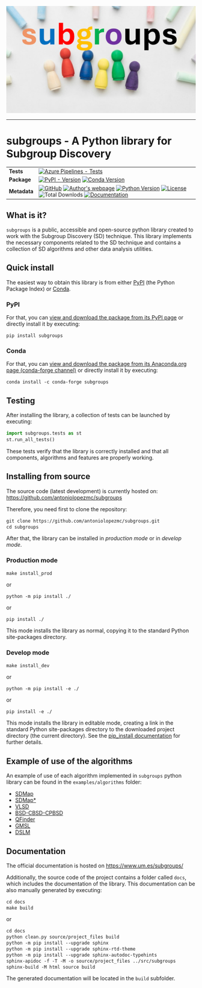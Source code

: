 <p align="center"><img alt="subgroups logo" src="https://github.com/antoniolopezmc/subgroups/blob/master/docs/source/images/logo_small.png?raw=true"></p>

-----------------

# subgroups - A Python library for Subgroup Discovery

|               |   |
|---------------|---|
| **Tests** | [![Azure Pipelines - Tests](https://dev.azure.com/conda-forge/feedstock-builds/_apis/build/status/subgroups-feedstock?branchName=main)](https://dev.azure.com/conda-forge/feedstock-builds/_build/latest?definitionId=21954&branchName=main) |
| **Package** | [![PyPI - Version](https://img.shields.io/pypi/v/subgroups?label=PyPI)](https://pypi.org/project/subgroups/) [![Conda Version](https://img.shields.io/conda/vn/conda-forge/subgroups?label=Anaconda.org%20%7C%20conda-forge)](https://anaconda.org/conda-forge/subgroups)|
| **Metadata** | [![GitHub](https://img.shields.io/badge/GitHub-Latest%20development-blue?style=flat)](https://github.com/antoniolopezmc/subgroups) [![Author's webpage](https://img.shields.io/badge/Author's%20webpage-orange?style=flat)](https://webs.um.es/antoniolopezmc/) [![Python Version](https://img.shields.io/pypi/pyversions/subgroups)](https://www.python.org/) [![License](https://img.shields.io/pypi/l/subgroups?color=green)](https://github.com/antoniolopezmc/subgroups/blob/master/LICENSE) ![Total Downlods](https://img.shields.io/pepy/dt/subgroups) [![Documentation](https://img.shields.io/badge/Documentation-green?style=flat)](https://www.um.es/subgroups/)|

## What is it?

`subgroups` is a public, accessible and open-source python library created to work with the Subgroup Discovery (SD) technique. This library implements the necessary components related to the SD technique and contains a collection of SD algorithms and other data analysis utilities.

## Quick install

The easiest way to obtain this library is from either [PyPI](https://pypi.org/) (the Python Package Index) or [Conda](https://docs.conda.io/).

### PyPI

For that, you can [view and download the package from its PyPI page](https://pypi.org/project/subgroups/) or directly install it by executing:

```shell
pip install subgroups
```

### Conda

For that, you can [view and download the package from its Anaconda.org page (conda-forge channel)](https://anaconda.org/conda-forge/subgroups) or directly install it by executing:

```shell
conda install -c conda-forge subgroups
```

## Testing

After installing the library, a collection of tests can be launched by executing:

```python
import subgroups.tests as st
st.run_all_tests()
```

These tests verify that the library is correctly installed and that all components, algorithms and features are properly working.

## Installing from source

The source code (latest development) is currently hosted on: https://github.com/antoniolopezmc/subgroups

Therefore, you need first to clone the repository:

```shell
git clone https://github.com/antoniolopezmc/subgroups.git
cd subgroups
```

After that, the library can be installed in *production mode* or in *develop mode*.

### Production mode

```shell
make install_prod
```

or

```shell
python -m pip install ./
```

or

```shell
pip install ./
```

This mode installs the library as normal, copying it to the standard Python site-packages directory.

### Develop mode

```shell
make install_dev
```

or

```shell
python -m pip install -e ./
```

or

```shell
pip install -e ./
```

This mode installs the library in editable mode, creating a link in the standard Python site-packages directory to the downloaded project directory (the current directory). See the [pip_install documentation](https://pip.pypa.io/en/stable/cli/pip_install/#cmdoption-e) for further details.

## Example of use of the algorithms

An example of use of each algorithm implemented in `subgroups` python library can be found in the `examples/algorithms` folder:

- [SDMap](https://github.com/antoniolopezmc/subgroups/blob/master/examples/algorithms/SDMap.ipynb)
- [SDMap*](https://github.com/antoniolopezmc/subgroups/blob/master/examples/algorithms/SDMapStar.ipynb)
- [VLSD](https://github.com/antoniolopezmc/subgroups/blob/master/examples/algorithms/VLSD.ipynb)
- [BSD-CBSD-CPBSD](https://github.com/antoniolopezmc/subgroups/blob/master/examples/algorithms/BSD-CBSD-CPBSD.ipynb)
- [QFinder](https://github.com/antoniolopezmc/subgroups/blob/master/examples/algorithms/QFinder.ipynb)
- [GMSL](https://github.com/antoniolopezmc/subgroups/blob/master/examples/algorithms/GMSL.ipynb)
- [DSLM](https://github.com/antoniolopezmc/subgroups/blob/master/examples/algorithms/DSLM.ipynb)

## Documentation

The official documentation is hosted on https://www.um.es/subgroups/

Additionally, the source code of the project contains a folder called `docs`, which includes the documentation of the library. This documentation can be also manually generated by executing:

```shell
cd docs
make build
```

or

```shell
cd docs
python clean.py source/project_files build
python -m pip install --upgrade sphinx
python -m pip install --upgrade sphinx-rtd-theme
python -m pip install --upgrade sphinx-autodoc-typehints
sphinx-apidoc -f -T -M -o source/project_files ../src/subgroups
sphinx-build -M html source build
```

The generated documentation will be located in the `build` subfolder.

